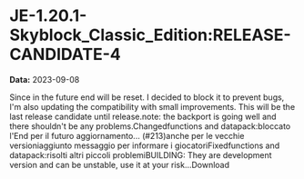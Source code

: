 # JE-1.20.1-Skyblock_Classic_Edition:RELEASE-CANDIDATE-4

**Data:** 2023-09-08

Since in the future end will be reset. I decided to block it to prevent bugs, I'm also updating the compatibility with small improvements. This will be the last release candidate until release.note: the backport is going well and there shouldn't be any problems.Changedfunctions and datapack:bloccato l'End per il futuro aggiornamento... (#213)anche per le vecchie versioniaggiunto messaggio per informare i giocatoriFixedfunctions and datapack:risolti altri piccoli problemiBUILDING: They are development version and can be unstable, use it at your risk...Download
